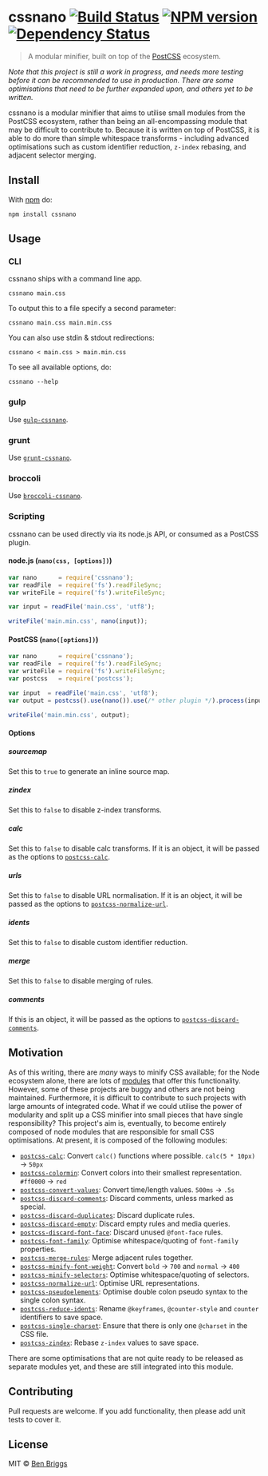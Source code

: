 # cssnano [![Build Status](https://travis-ci.org/ben-eb/cssnano.svg?branch=master)][ci] [![NPM version](https://badge.fury.io/js/cssnano.svg)][npm] [![Dependency Status](https://gemnasium.com/ben-eb/cssnano.svg)][deps]

> A modular minifier, built on top of the [PostCSS] ecosystem.

*Note that this project is still a work in progress, and needs more testing
before it can be recommended to use in production. There are some optimisations
that need to be further expanded upon, and others yet to be written.*

cssnano is a modular minifier that aims to utilise small modules from the
PostCSS ecosystem, rather than being an all-encompassing module that may be
difficult to contribute to. Because it is written on top of PostCSS, it is able
to do more than simple whitespace transforms - including advanced optimisations
such as custom identifier reduction, `z-index` rebasing, and adjacent selector
merging.

## Install

With [npm](https://npmjs.org/package/cssnano) do:

```
npm install cssnano
```

## Usage

### CLI

cssnano ships with a command line app.

```
cssnano main.css
```

To output this to a file specify a second parameter:

```
cssnano main.css main.min.css
```

You can also use stdin & stdout redirections:

```
cssnano < main.css > main.min.css
```

To see all available options, do:

```
cssnano --help
```

### gulp

Use [`gulp-cssnano`].

### grunt

Use [`grunt-cssnano`].

### broccoli

Use [`broccoli-cssnano`].

### Scripting

cssnano can be used directly via its node.js API, or consumed as a PostCSS
plugin.

#### node.js (`nano(css, [options])`)

```js
var nano      = require('cssnano');
var readFile  = require('fs').readFileSync;
var writeFile = require('fs').writeFileSync;

var input = readFile('main.css', 'utf8');

writeFile('main.min.css', nano(input));
```

#### PostCSS (`nano([options])`)

```js
var nano      = require('cssnano');
var readFile  = require('fs').readFileSync;
var writeFile = require('fs').writeFileSync;
var postcss   = require('postcss');

var input  = readFile('main.css', 'utf8');
var output = postcss().use(nano()).use(/* other plugin */).process(input).css;

writeFile('main.min.css', output);
```

#### Options

##### sourcemap

Set this to `true` to generate an inline source map.

##### zindex

Set this to `false` to disable z-index transforms.

##### calc

Set this to `false` to disable calc transforms. If it is an object, it will be
passed as the options to [`postcss-calc`].

##### urls

Set this to `false` to disable URL normalisation. If it is an object, it will be
passed as the options to [`postcss-normalize-url`].

##### idents

Set this to `false` to disable custom identifier reduction.

##### merge

Set this to `false` to disable merging of rules.

##### comments

If this is an object, it will be passed as the options to
[`postcss-discard-comments`].

## Motivation

As of this writing, there are *many* ways to minify CSS available; for the Node
ecosystem alone, there are lots of [modules] that offer this functionality.
However, some of these projects are buggy and others are not being maintained.
Furthermore, it is difficult to contribute to such projects with large amounts
of integrated code. What if we could utilise the power of modularity and split
up a CSS minifier into small pieces that have single responsibility? This
project's aim is, eventually, to become entirely composed of node modules that
are responsible for small CSS optimisations. At present, it is composed of the
following modules:

* [`postcss-calc`]: Convert `calc()` functions where possible.
  `calc(5 * 10px)` -> `50px`
* [`postcss-colormin`]: Convert colors into their smallest representation.
  `#ff0000` -> `red`
* [`postcss-convert-values`]: Convert time/length values.
  `500ms` -> `.5s`
* [`postcss-discard-comments`]: Discard comments, unless marked as special.
* [`postcss-discard-duplicates`]: Discard duplicate rules.
* [`postcss-discard-empty`]: Discard empty rules and media queries.
* [`postcss-discard-font-face`]: Discard unused `@font-face` rules.
* [`postcss-font-family`]: Optimise whitespace/quoting of `font-family`
  properties.
* [`postcss-merge-rules`]: Merge adjacent rules together.
* [`postcss-minify-font-weight`]: Convert `bold` -> `700` and `normal` -> `400`
* [`postcss-minify-selectors`]: Optimise whitespace/quoting of selectors.
* [`postcss-normalize-url`]: Optimise URL representations.
* [`postcss-pseudoelements`]: Optimise double colon pseudo syntax to the single
  colon syntax.
* [`postcss-reduce-idents`]: Rename `@keyframes`, `@counter-style` and `counter`
  identifiers to save space.
* [`postcss-single-charset`]: Ensure that there is only one `@charset` in the
  CSS file.
* [`postcss-zindex`]: Rebase `z-index` values to save space.

There are some optimisations that are not quite ready to be released as
separate modules yet, and these are still integrated into this module.

## Contributing

Pull requests are welcome. If you add functionality, then please add unit tests
to cover it.

## License

MIT © [Ben Briggs](http://beneb.info)

[modules]:                      https://github.com/ben-eb/css-minifiers
[PostCSS]:                      https://github.com/postcss/postcss

[`postcss-calc`]:               https://github.com/postcss/postcss-calc
[`postcss-colormin`]:           https://github.com/ben-eb/postcss-colormin
[`postcss-convert-values`]:     https://github.com/ben-eb/postcss-convert-values
[`postcss-discard-comments`]:   https://github.com/ben-eb/postcss-discard-comments
[`postcss-discard-duplicates`]: https://github.com/ben-eb/postcss-discard-duplicates
[`postcss-discard-empty`]:      https://github.com/ben-eb/postcss-discard-empty
[`postcss-discard-font-face`]:  https://github.com/ben-eb/postcss-discard-font-face
[`postcss-font-family`]:        https://github.com/ben-eb/postcss-font-family
[`postcss-merge-rules`]:        https://github.com/ben-eb/postcss-merge-rules
[`postcss-minify-font-weight`]: https://github.com/ben-eb/postcss-minify-font-weight
[`postcss-minify-selectors`]:   https://github.com/ben-eb/postcss-minify-selectors
[`postcss-normalize-url`]:      https://github.com/ben-eb/postcss-normalize-url
[`postcss-pseudoelements`]:     https://github.com/axa-ch/postcss-pseudoelements
[`postcss-reduce-idents`]:      https://github.com/ben-eb/postcss-reduce-idents
[`postcss-single-charset`]:     https://github.com/hail2u/postcss-single-charset
[`postcss-zindex`]:             https://github.com/ben-eb/postcss-zindex

[`gulp-cssnano`]:               https://github.com/ben-eb/gulp-cssnano
[`grunt-cssnano`]:              https://github.com/sindresorhus/grunt-cssnano
[`broccoli-cssnano`]:           https://github.com/sindresorhus/broccoli-cssnano

[ci]:                           https://travis-ci.org/ben-eb/cssnano
[deps]:                         https://gemnasium.com/ben-eb/cssnano
[npm]:                          http://badge.fury.io/js/cssnano
